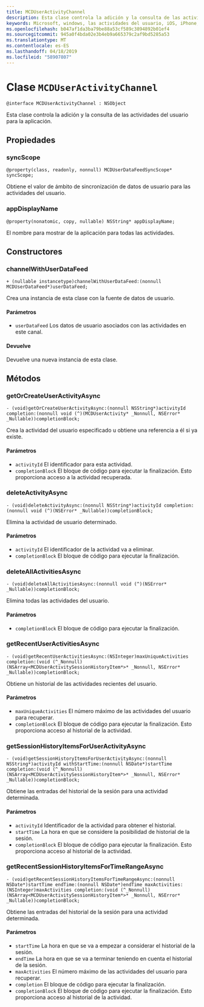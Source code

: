 ```yaml
---
title: MCDUserActivityChannel
description: Esta clase controla la adición y la consulta de las actividades del usuario para la aplicación.
keywords: Microsoft, windows, las actividades del usuario, iOS, iPhone, objectiveC, conectado los dispositivos, proyecto Roma
ms.openlocfilehash: b047af1da3ba79be88a53cf589c3894892b01ef4
ms.sourcegitcommit: 945a0f4bda02e3b4eb9a665379c2af9bd5285a53
ms.translationtype: MT
ms.contentlocale: es-ES
ms.lasthandoff: 04/18/2019
ms.locfileid: "58907807"
---
```

# <a name="class-mcduseractivitychannel"></a>Clase `MCDUserActivityChannel`

```
@interface MCDUserActivityChannel : NSObject
```

Esta clase controla la adición y la consulta de las actividades del usuario para la aplicación.

## <a name="properties"></a>Propiedades

### <a name="syncscope"></a>syncScope
`@property(class, readonly, nonnull) MCDUserDataFeedSyncScope* syncScope;`

Obtiene el valor de ámbito de sincronización de datos de usuario para las actividades del usuario.

### <a name="appdisplayname"></a>appDisplayName
`@property(nonatomic, copy, nullable) NSString* appDisplayName;`

El nombre para mostrar de la aplicación para todas las actividades.

## <a name="constructors"></a>Constructores

### <a name="channelwithuserdatafeed"></a>channelWithUserDataFeed
`+ (nullable instancetype)channelWithUserDataFeed:(nonnull MCDUserDataFeed*)userDataFeed;`

Crea una instancia de esta clase con la fuente de datos de usuario.

#### <a name="parameters"></a>Parámetros
* `userDataFeed` Los datos de usuario asociados con las actividades en este canal.

#### <a name="returns"></a>Devuelve
Devuelve una nueva instancia de esta clase.

## <a name="methods"></a>Métodos

### <a name="getorcreateuseractivityasync"></a>getOrCreateUserActivityAsync
`- (void)getOrCreateUserActivityAsync:(nonnull NSString*)activityId
                          completion:(nonnull void (^)(MCDUserActivity* _Nonnull, NSError* _Nullable))completionBlock;`

Crea la actividad del usuario especificado u obtiene una referencia a él si ya existe.

#### <a name="parameters"></a>Parámetros
* `activityId` El identificador para esta actividad.
* `completionBlock` El bloque de código para ejecutar la finalización. Esto proporciona acceso a la actividad recuperada.

### <a name="deleteactivityasync"></a>deleteActivityAsync
`- (void)deleteActivityAsync:(nonnull NSString*)activityId completion:(nonnull void (^)(NSError* _Nullable))completionBlock;`

Elimina la actividad de usuario determinado.

#### <a name="parameters"></a>Parámetros
* `activityId` El identificador de la actividad va a eliminar.
* `completionBlock` El bloque de código para ejecutar la finalización.

### <a name="deleteallactivitiesasync"></a>deleteAllActivitiesAsync
`- (void)deleteAllActivitiesAsync:(nonnull void (^)(NSError* _Nullable))completionBlock;`

Elimina todas las actividades del usuario.

#### <a name="parameters"></a>Parámetros
* `completionBlock` El bloque de código para ejecutar la finalización.

### <a name="getrecentuseractivitiesasync"></a>getRecentUserActivitiesAsync
`- (void)getRecentUserActivitiesAsync:(NSInteger)maxUniqueActivities
                          completion:(void (^_Nonnull)(NSArray<MCDUserActivitySessionHistoryItem*>* _Nonnull, NSError* _Nullable))completionBlock;`

Obtiene un historial de las actividades recientes del usuario. 

#### <a name="parameters"></a>Parámetros
* `maxUniqueActivities` El número máximo de las actividades del usuario para recuperar.
* `completionBlock` El bloque de código para ejecutar la finalización. Esto proporciona acceso al historial de la actividad.

### <a name="getsessionhistoryitemsforuseractivityasync"></a>getSessionHistoryItemsForUserActivityAsync
`- (void)getSessionHistoryItemsForUserActivityAsync:(nonnull NSString*)activityId
                                     withStartTime:(nonnull NSDate*)startTime
                                        completion:(void (^_Nonnull)(NSArray<MCDUserActivitySessionHistoryItem*>* _Nonnull, NSError* _Nullable))completionBlock;`

Obtiene las entradas del historial de la sesión para una actividad determinada.

#### <a name="parameters"></a>Parámetros
* `activityId` Identificador de la actividad para obtener el historial.
* `startTime` La hora en que se considere la posibilidad de historial de la sesión.
* `completionBlock` El bloque de código para ejecutar la finalización. Esto proporciona acceso al historial de la actividad.

### <a name="getrecentsessionhistoryitemsfortimerangeasync"></a>getRecentSessionHistoryItemsForTimeRangeAsync
`- (void)getRecentSessionHistoryItemsForTimeRangeAsync:(nonnull NSDate*)startTime
                                 endTime:(nonnull NSDate*)endTime
                                 maxActivities:(NSInteger)maxActivities
                                 completion:(void (^_Nonnull)(NSArray<MCDUserActivitySessionHistoryItem*>* _Nonnull,
                                                       NSError* _Nullable))completionBlock;`

Obtiene las entradas del historial de la sesión para una actividad determinada.

#### <a name="parameters"></a>Parámetros
* `startTime` La hora en que se va a empezar a considerar el historial de la sesión.
* `endTime` La hora en que se va a terminar teniendo en cuenta el historial de la sesión.
* `maxActivities` El número máximo de las actividades del usuario para recuperar.
* `completion` El bloque de código para ejecutar la finalización.
* `completionBlock` El bloque de código para ejecutar la finalización. Esto proporciona acceso al historial de la actividad.